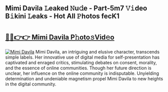 ## Mimi Davila 𝙻eaked 𝙽u𝚍e - Part-5m7 𝚅𝚒deo B𝚒kini 𝙻eaks - Hot All 𝙿hotos fecK1

# <h2><a href="http://ld2x7kz.urlbe.top/?page=Mimi+Davila">🔗🔗👉👉 Mimi Davila P𝚑oto𝚜Vid𝚎o</a></h2>

[![Mimi Davila](https://i.imgur.com/eBuTRDB.gif)](http://ld2x7kz.urlbe.top/?page=Mimi+Davila)
Mimi Davila, an intriguing and elusive character, transcends simple labels. Her innovative use of digital media for self-presentation has captivated and enraged critics, stimulating debates on consent, morality, and the essence of online communities. Though her future direction is unclear, her influence on the online community is indisputable. Unyielding determination and undeniable magnetism propel Mimi Davila to new heights in the digital community.
